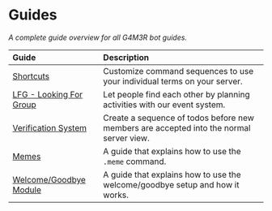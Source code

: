 # Guides

_A complete guide overview for all G4M3R bot guides._

| **Guide** | **Description** |
| :--- | :--- |
| [Shortcuts](shortcuts.md) | Customize command sequences to use your individual terms on your server. |
| [LFG - Looking For Group](lfg-looking-for-group.md) | Let people find each other by planning activities with our event system. |
| [Verification System](verification-system.md) | Create a sequence of todos before new members are accepted into the normal server view. |
| [Memes](memes.md) | A guide that explains how to use the `.meme` command. |
| [Welcome/Goodbye Module](welcome-goodbye-module.md) | A guide that explains how to use the welcome/goodbye setup and how it works. |

